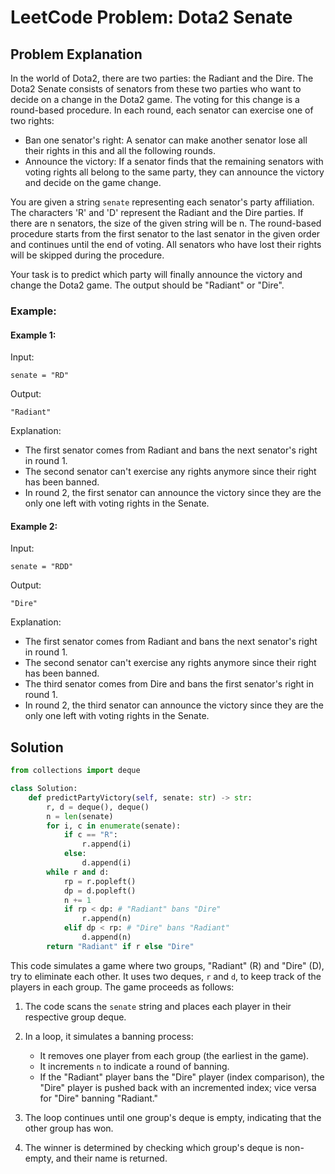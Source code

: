 # LeetCode Problem: Dota2 Senate

## Problem Explanation

In the world of Dota2, there are two parties: the Radiant and the Dire. The Dota2 Senate consists of senators from these two parties who want to decide on a change in the Dota2 game. The voting for this change is a round-based procedure. In each round, each senator can exercise one of two rights:

- Ban one senator's right: A senator can make another senator lose all their rights in this and all the following rounds.
- Announce the victory: If a senator finds that the remaining senators with voting rights all belong to the same party, they can announce the victory and decide on the game change.

You are given a string `senate` representing each senator's party affiliation. The characters 'R' and 'D' represent the Radiant and the Dire parties. If there are n senators, the size of the given string will be n. The round-based procedure starts from the first senator to the last senator in the given order and continues until the end of voting. All senators who have lost their rights will be skipped during the procedure.

Your task is to predict which party will finally announce the victory and change the Dota2 game. The output should be "Radiant" or "Dire".

### Example:

#### Example 1:

Input:
```
senate = "RD"
```

Output:
```
"Radiant"
```

Explanation: 
- The first senator comes from Radiant and bans the next senator's right in round 1. 
- The second senator can't exercise any rights anymore since their right has been banned. 
- In round 2, the first senator can announce the victory since they are the only one left with voting rights in the Senate.

#### Example 2:

Input:
```
senate = "RDD"
```

Output:
```
"Dire"
```

Explanation: 
- The first senator comes from Radiant and bans the next senator's right in round 1. 
- The second senator can't exercise any rights anymore since their right has been banned. 
- The third senator comes from Dire and bans the first senator's right in round 1. 
- In round 2, the third senator can announce the victory since they are the only one left with voting rights in the Senate.

## Solution

```python
from collections import deque

class Solution:
    def predictPartyVictory(self, senate: str) -> str:
        r, d = deque(), deque()
        n = len(senate)
        for i, c in enumerate(senate):
            if c == "R":
                r.append(i)
            else:
                d.append(i)
        while r and d:
            rp = r.popleft()
            dp = d.popleft()
            n += 1
            if rp < dp: # "Radiant" bans "Dire"
                r.append(n)
            elif dp < rp: # "Dire" bans "Radiant"
                d.append(n)
        return "Radiant" if r else "Dire"
```

This code simulates a game where two groups, "Radiant" (R) and "Dire" (D), try to eliminate each other. It uses two deques, `r` and `d`, to keep track of the players in each group. The game proceeds as follows:

1. The code scans the `senate` string and places each player in their respective group deque.

2. In a loop, it simulates a banning process:
   - It removes one player from each group (the earliest in the game).
   - It increments `n` to indicate a round of banning.
   - If the "Radiant" player bans the "Dire" player (index comparison), the "Dire" player is pushed back with an incremented index; vice versa for "Dire" banning "Radiant."

3. The loop continues until one group's deque is empty, indicating that the other group has won.

4. The winner is determined by checking which group's deque is non-empty, and their name is returned.


